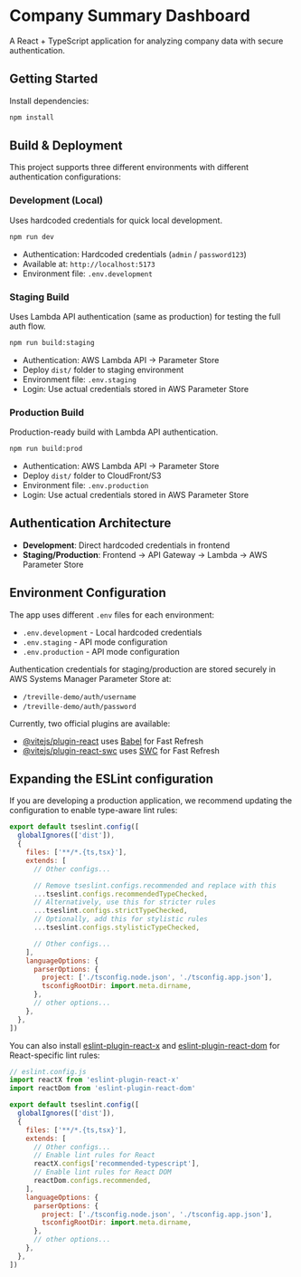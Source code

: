 # Company Summary Dashboard

A React + TypeScript application for analyzing company data with secure authentication.

## Getting Started

Install dependencies:

```bash
npm install
```

## Build & Deployment

This project supports three different environments with different authentication configurations:

### Development (Local)
Uses hardcoded credentials for quick local development.

```bash
npm run dev
```

- Authentication: Hardcoded credentials (`admin` / `password123`)
- Available at: `http://localhost:5173`
- Environment file: `.env.development`

### Staging Build
Uses Lambda API authentication (same as production) for testing the full auth flow.

```bash
npm run build:staging
```

- Authentication: AWS Lambda API → Parameter Store
- Deploy `dist/` folder to staging environment
- Environment file: `.env.staging`
- Login: Use actual credentials stored in AWS Parameter Store

### Production Build  
Production-ready build with Lambda API authentication.

```bash
npm run build:prod
```

- Authentication: AWS Lambda API → Parameter Store  
- Deploy `dist/` folder to CloudFront/S3
- Environment file: `.env.production`
- Login: Use actual credentials stored in AWS Parameter Store

## Authentication Architecture

- **Development**: Direct hardcoded credentials in frontend
- **Staging/Production**: Frontend → API Gateway → Lambda → AWS Parameter Store

## Environment Configuration

The app uses different `.env` files for each environment:
- `.env.development` - Local hardcoded credentials
- `.env.staging` - API mode configuration
- `.env.production` - API mode configuration

Authentication credentials for staging/production are stored securely in AWS Systems Manager Parameter Store at:
- `/treville-demo/auth/username`
- `/treville-demo/auth/password`

Currently, two official plugins are available:

- [@vitejs/plugin-react](https://github.com/vitejs/vite-plugin-react/blob/main/packages/plugin-react) uses [Babel](https://babeljs.io/) for Fast Refresh
- [@vitejs/plugin-react-swc](https://github.com/vitejs/vite-plugin-react/blob/main/packages/plugin-react-swc) uses [SWC](https://swc.rs/) for Fast Refresh

## Expanding the ESLint configuration

If you are developing a production application, we recommend updating the configuration to enable type-aware lint rules:

```js
export default tseslint.config([
  globalIgnores(['dist']),
  {
    files: ['**/*.{ts,tsx}'],
    extends: [
      // Other configs...

      // Remove tseslint.configs.recommended and replace with this
      ...tseslint.configs.recommendedTypeChecked,
      // Alternatively, use this for stricter rules
      ...tseslint.configs.strictTypeChecked,
      // Optionally, add this for stylistic rules
      ...tseslint.configs.stylisticTypeChecked,

      // Other configs...
    ],
    languageOptions: {
      parserOptions: {
        project: ['./tsconfig.node.json', './tsconfig.app.json'],
        tsconfigRootDir: import.meta.dirname,
      },
      // other options...
    },
  },
])
```

You can also install [eslint-plugin-react-x](https://github.com/Rel1cx/eslint-react/tree/main/packages/plugins/eslint-plugin-react-x) and [eslint-plugin-react-dom](https://github.com/Rel1cx/eslint-react/tree/main/packages/plugins/eslint-plugin-react-dom) for React-specific lint rules:

```js
// eslint.config.js
import reactX from 'eslint-plugin-react-x'
import reactDom from 'eslint-plugin-react-dom'

export default tseslint.config([
  globalIgnores(['dist']),
  {
    files: ['**/*.{ts,tsx}'],
    extends: [
      // Other configs...
      // Enable lint rules for React
      reactX.configs['recommended-typescript'],
      // Enable lint rules for React DOM
      reactDom.configs.recommended,
    ],
    languageOptions: {
      parserOptions: {
        project: ['./tsconfig.node.json', './tsconfig.app.json'],
        tsconfigRootDir: import.meta.dirname,
      },
      // other options...
    },
  },
])
```
